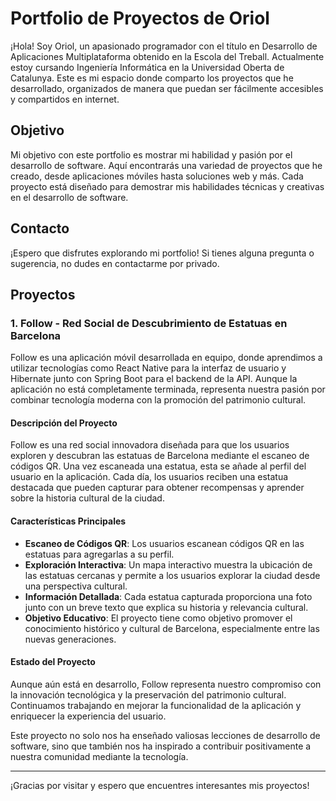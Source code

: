 # Portfolio de Proyectos de Oriol

¡Hola! Soy Oriol, un apasionado programador con el título en Desarrollo de Aplicaciones Multiplataforma obtenido en la Escola del Treball. Actualmente estoy cursando Ingeniería Informática en la Universidad Oberta de Catalunya. Este es mi espacio donde comparto los proyectos que he desarrollado, organizados de manera que puedan ser fácilmente accesibles y compartidos en internet.

## Objetivo

Mi objetivo con este portfolio es mostrar mi habilidad y pasión por el desarrollo de software. Aquí encontrarás una variedad de proyectos que he creado, desde aplicaciones móviles hasta soluciones web y más. Cada proyecto está diseñado para demostrar mis habilidades técnicas y creativas en el desarrollo de software.

## Contacto

¡Espero que disfrutes explorando mi portfolio! Si tienes alguna pregunta o sugerencia, no dudes en contactarme por privado.

## Proyectos

### 1. Follow - Red Social de Descubrimiento de Estatuas en Barcelona

Follow es una aplicación móvil desarrollada en equipo, donde aprendimos a utilizar tecnologías como React Native para la interfaz de usuario y Hibernate junto con Spring Boot para el backend de la API. Aunque la aplicación no está completamente terminada, representa nuestra pasión por combinar tecnología moderna con la promoción del patrimonio cultural.

#### Descripción del Proyecto

Follow es una red social innovadora diseñada para que los usuarios exploren y descubran las estatuas de Barcelona mediante el escaneo de códigos QR. Una vez escaneada una estatua, esta se añade al perfil del usuario en la aplicación. Cada día, los usuarios reciben una estatua destacada que pueden capturar para obtener recompensas y aprender sobre la historia cultural de la ciudad.

#### Características Principales

- **Escaneo de Códigos QR**: Los usuarios escanean códigos QR en las estatuas para agregarlas a su perfil.
- **Exploración Interactiva**: Un mapa interactivo muestra la ubicación de las estatuas cercanas y permite a los usuarios explorar la ciudad desde una perspectiva cultural.
- **Información Detallada**: Cada estatua capturada proporciona una foto junto con un breve texto que explica su historia y relevancia cultural.
- **Objetivo Educativo**: El proyecto tiene como objetivo promover el conocimiento histórico y cultural de Barcelona, especialmente entre las nuevas generaciones.

#### Estado del Proyecto

Aunque aún está en desarrollo, Follow representa nuestro compromiso con la innovación tecnológica y la preservación del patrimonio cultural. Continuamos trabajando en mejorar la funcionalidad de la aplicación y enriquecer la experiencia del usuario.

Este proyecto no solo nos ha enseñado valiosas lecciones de desarrollo de software, sino que también nos ha inspirado a contribuir positivamente a nuestra comunidad mediante la tecnología.

---

¡Gracias por visitar y espero que encuentres interesantes mis proyectos!

